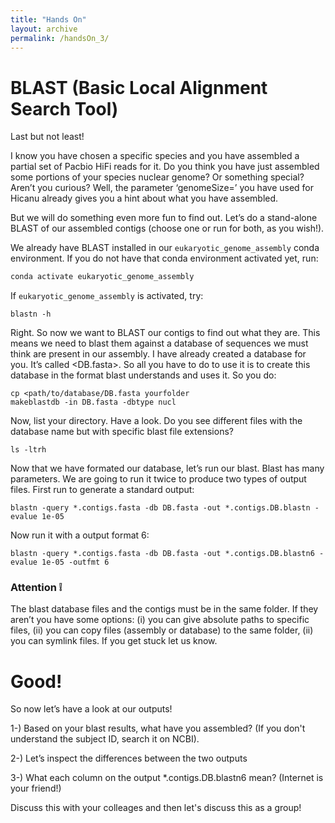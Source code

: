```yaml
---
title: "Hands On"
layout: archive
permalink: /handsOn_3/
---  
```


# BLAST (Basic Local Alignment Search Tool)

Last but not least!

I know you have chosen a specific species and you have assembled a partial set of Pacbio HiFi reads for it. Do you think you have just assembled some portions of your species nuclear genome? Or something special? Aren’t you curious? Well, the parameter ‘genomeSize=’ you have used for Hicanu already gives you a hint about what you have assembled. 

But we will do something even more fun to find out. Let’s do a stand-alone BLAST of our assembled contigs (choose one or run for both, as you wish!).

We already have BLAST installed in our `eukaryotic_genome_assembly` conda environment. If you do not have that conda environment activated yet, run:  

```bash  
conda activate eukaryotic_genome_assembly
```

If `eukaryotic_genome_assembly` is activated, try:

```console  
blastn -h
```  

Right. So now we want to BLAST our contigs to find out what they are. This means we need to blast them against a database of sequences we must think are present in our assembly. I have already created a database for you. It’s called <DB.fasta>. So all you have to do to use it is to create this database in the format blast understands and uses it. So you do:


```console  
cp <path/to/database/DB.fasta yourfolder
makeblastdb -in DB.fasta -dbtype nucl
```  

Now, list your directory. Have a look. Do you see different files with the database name but with specific blast file extensions?

```console  
ls -ltrh
```  

Now that we have formated our database, let’s run our blast. Blast has many parameters. We are going to run it twice to produce two types of output files. First run to generate a standard output:


```console  
blastn -query *.contigs.fasta -db DB.fasta -out *.contigs.DB.blastn -evalue 1e-05 
```  

Now run it with a output format 6:

```console  
blastn -query *.contigs.fasta -db DB.fasta -out *.contigs.DB.blastn6 -evalue 1e-05 -outfmt 6
``` 

### Attention :grey_exclamation: 

The blast database files and the contigs must be in the same folder. If they aren’t you have some options: (i) you can give absolute paths to specific files, (ii) you can copy files (assembly or database) to the same folder, (ii) you can symlink files. If you get stuck let us know.

# Good! 

So now let’s have a look at our outputs!

1-) Based on your blast results, what have you assembled? (If you don't understand the subject ID, search it on NCBI).

2-) Let’s inspect the differences between the two outputs

3-) What each column on the output *.contigs.DB.blastn6 mean? (Internet is your friend!)

Discuss this with your colleages and then let's discuss this as a group!

